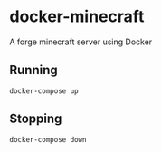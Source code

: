 # docker-minecraft
A forge minecraft server using Docker

## Running
```
docker-compose up
```

## Stopping
```
docker-compose down
```
